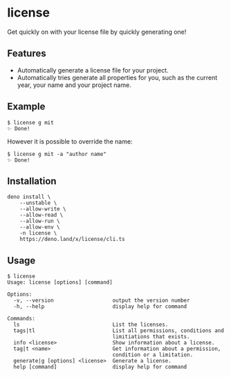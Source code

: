 # license

Get quickly on with your license file by quickly generating one!

## Features

- Automatically generate a license file for your project.
- Automatically tries generate all properties for you, such as the current year, your name and your project name.

## Example

```text
$ license g mit
✨ Done!
```

However it is possible to override the name:

```text
$ license g mit -a "author name"
✨ Done!
```

## Installation

```shell
deno install \
	--unstable \
	--allow-write \
	--allow-read \
	--allow-run \
	--allow-env \
	-n license \
	https://deno.land/x/license/cli.ts
```

## Usage

```text
$ license
Usage: license [options] [command]

Options:
  -v, --version                   output the version number
  -h, --help                      display help for command

Commands:
  ls                              List the licenses.
  tags|tl                         List all permissions, conditions and
                                  limitiations that exists.
  info <license>                  Show information about a license.
  tag|t <name>                    Get information about a permission,
                                  condition or a limitation.
  generate|g [options] <license>  Generate a license.
  help [command]                  display help for command
```
